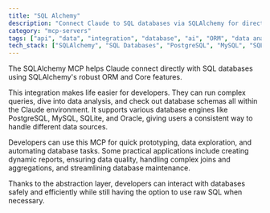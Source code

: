 ```yaml
---
title: "SQL Alchemy"
description: "Connect Claude to SQL databases via SQLAlchemy for direct querying, data analysis, and exploration across multiple database engines."
category: "mcp-servers"
tags: ["api", "data", "integration", "database", "ai", "ORM", "data analysis", "report generation"]
tech_stack: ["SQLAlchemy", "SQL Databases", "PostgreSQL", "MySQL", "SQLite", "Oracle"]
---
```


The SQLAlchemy MCP helps Claude connect directly with SQL databases using SQLAlchemy's robust ORM and Core features.

This integration makes life easier for developers. They can run complex queries, dive into data analysis, and check out database schemas all within the Claude environment. It supports various database engines like PostgreSQL, MySQL, SQLite, and Oracle, giving users a consistent way to handle different data sources.

Developers can use this MCP for quick prototyping, data exploration, and automating database tasks. Some practical applications include creating dynamic reports, ensuring data quality, handling complex joins and aggregations, and streamlining database maintenance.

Thanks to the abstraction layer, developers can interact with databases safely and efficiently while still having the option to use raw SQL when necessary.